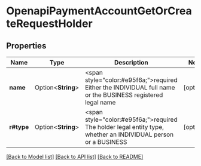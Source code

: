 # OpenapiPaymentAccountGetOrCreateRequestHolder

## Properties

Name | Type | Description | Notes
------------ | ------------- | ------------- | -------------
**name** | Option<**String**> | <span style=\"color:#e95f6a;\">required</span>  Either the INDIVIDUAL full name or the BUSINESS registered legal name | [optional]
**r#type** | Option<**String**> | <span style=\"color:#e95f6a;\">required</span>  The holder legal entity type, whether an INDIVIDUAL person or a BUSINESS | [optional]

[[Back to Model list]](../README.md#documentation-for-models) [[Back to API list]](../README.md#documentation-for-api-endpoints) [[Back to README]](../README.md)


